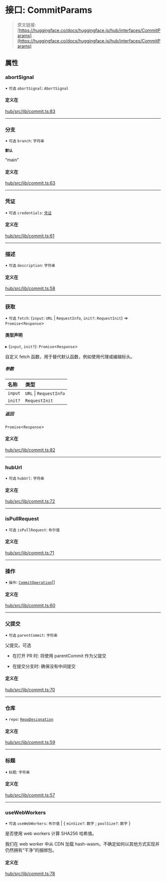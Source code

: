 # 接口: CommitParams

> 原文链接: [https://huggingface.co/docs/huggingface.js/hub/interfaces/CommitParams](https://huggingface.co/docs/huggingface.js/hub/interfaces/CommitParams)

## 属性

### abortSignal

• `可选` `abortSignal`: `AbortSignal`

#### 定义在

[hub/src/lib/commit.ts:83](https://github.com/huggingface/huggingface.js/blob/main/packages/hub/src/lib/commit.ts#L83)

* * *

### 分支

• `可选` `branch`: `字符串`

**`默认`**

“main”

#### 定义在

[hub/src/lib/commit.ts:63](https://github.com/huggingface/huggingface.js/blob/main/packages/hub/src/lib/commit.ts#L63)

* * *

### 凭证

• `可选` `credentials`: [`凭证`](Credentials)

#### 定义在

[hub/src/lib/commit.ts:61](https://github.com/huggingface/huggingface.js/blob/main/packages/hub/src/lib/commit.ts#L61)

* * *

### 描述

• `可选` `description`: `字符串`

#### 定义在

[hub/src/lib/commit.ts:58](https://github.com/huggingface/huggingface.js/blob/main/packages/hub/src/lib/commit.ts#L58)

* * *

### 获取

• `可选` `fetch`: (`input`: `URL` | `RequestInfo`, `init?`: `RequestInit`) => `Promise`<`Response`>

#### 类型声明

▸ (`input`, `init?`): `Promise`<`Response`>

自定义 fetch 函数，用于替代默认函数，例如使用代理或编辑标头。

##### 参数

| 名称 | 类型 |
| :-- | :-- |
| `input` | `URL` &#124; `RequestInfo` |
| `init?` | `RequestInit` |

##### 返回

`Promise`<`Response`>

#### 定义在

[hub/src/lib/commit.ts:82](https://github.com/huggingface/huggingface.js/blob/main/packages/hub/src/lib/commit.ts#L82)

* * *

### hubUrl

• `可选` `hubUrl`: `字符串`

#### 定义在

[hub/src/lib/commit.ts:72](https://github.com/huggingface/huggingface.js/blob/main/packages/hub/src/lib/commit.ts#L72)

* * *

### isPullRequest

• `可选` `isPullRequest`: `布尔值`

#### 定义在

[hub/src/lib/commit.ts:71](https://github.com/huggingface/huggingface.js/blob/main/packages/hub/src/lib/commit.ts#L71)

* * *

### 操作

• `操作`: [`CommitOperation`](../modules#commitoperation)[]

#### 定义在

[hub/src/lib/commit.ts:60](https://github.com/huggingface/huggingface.js/blob/main/packages/hub/src/lib/commit.ts#L60)

* * *

### 父提交

• `可选` `parentCommit`: `字符串`

父提交。可选

+   在打开 PR 时: 将使用 parentCommit 作为父提交

+   在提交分支时: 确保没有中间提交

#### 定义在

[hub/src/lib/commit.ts:70](https://github.com/huggingface/huggingface.js/blob/main/packages/hub/src/lib/commit.ts#L70)

* * *

### 仓库

• `repo`: [`RepoDesignation`](../modules#repodesignation)

#### 定义在

[hub/src/lib/commit.ts:59](https://github.com/huggingface/huggingface.js/blob/main/packages/hub/src/lib/commit.ts#L59)

* * *

### 标题

• `标题`: `字符串`

#### 定义在

[hub/src/lib/commit.ts:57](https://github.com/huggingface/huggingface.js/blob/main/packages/hub/src/lib/commit.ts#L57)

* * *

### useWebWorkers

• `可选` `useWebWorkers`: `布尔值` | { `minSize?`: `数字` ; `poolSize?`: `数字` }

是否使用 web workers 计算 SHA256 哈希值。

我们在 web worker 中从 CDN 加载 hash-wasm。不确定如何以其他方式实现并仍然拥有“干净”的捆绑包。

#### 定义在

[hub/src/lib/commit.ts:78](https://github.com/huggingface/huggingface.js/blob/main/packages/hub/src/lib/commit.ts#L78)
